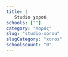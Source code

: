 ```yaml
---
title: |
   Studio χορού
schools: [""]
category: "Χορός"
slug: "studio-xorou"
slugCategory: "xoros"
schoolscount: "0"
---
```


